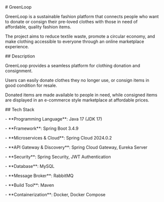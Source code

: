 

\# GreenLoop

GreenLoop is a sustainable fashion platform that connects people who want to donate or consign their pre-loved clothes with those in need of affordable, quality fashion items.  

The project aims to reduce textile waste, promote a circular economy, and make clothing accessible to everyone through an online marketplace experience.  

\## Description

GreenLoop provides a seamless platform for clothing donation and consignment.  

Users can easily donate clothes they no longer use, or consign items in good condition for resale.  

Donated items are made available to people in need, while consigned items are displayed in an e-commerce style marketplace at affordable prices. 

\## Tech Stack

\- \*\*Programming Language\*\*: Java 17 (JDK 17)  

\- \*\*Framework\*\*: Spring Boot 3.4.9

\- \*\*Microservices \& Cloud\*\*: Spring Cloud 2024.0.2  

\- \*\*API Gateway \& Discovery\*\*: Spring Cloud Gateway, Eureka Server  

\- \*\*Security\*\*: Spring Security, JWT Authentication  

\- \*\*Database\*\*: MySQL  

\- \*\*Message Broker\*\*: RabbitMQ 

\- \*\*Build Tool\*\*: Maven  

\- \*\*Containerization\*\*: Docker, Docker Compose  





